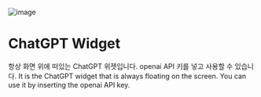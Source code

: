 ![image](https://github.com/r-4bb1t/chatgpt-widget/assets/52532871/e2fe898c-bef9-42dc-8851-c55c9739d0f3)

# ChatGPT Widget
항상 화면 위에 떠있는 ChatGPT 위젯입니다. openai API 키를 넣고 사용할 수 있습니다.
It is the ChatGPT widget that is always floating on the screen. You can use it by inserting the openai API key.

